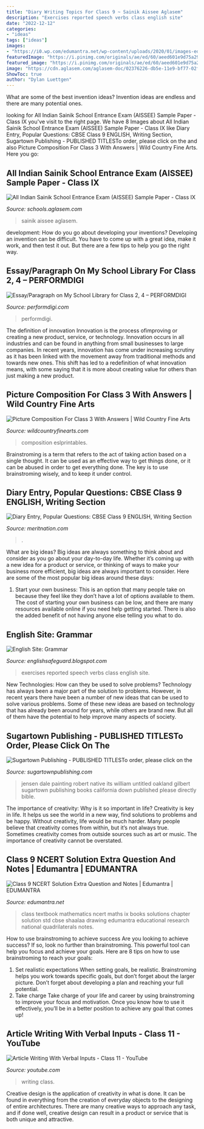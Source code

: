 ```yaml
---
title: "Diary Writing Topics For Class 9 ~ Sainik Aissee Aglasem"
description: "Exercises reported speech verbs class english site"
date: "2022-12-12"
categories:
- "ideas"
tags: ["ideas"]
images:
- "https://i0.wp.com/edumantra.net/wp-content/uploads/2020/01/images-edumantra.net_-159.jpg?fit=467%2C656&amp;ssl=1"
featuredImage: "https://i.pinimg.com/originals/ae/ed/60/aeed601e9d75a29722dd0e45b7dc7014.jpg"
featured_image: "https://i.pinimg.com/originals/ae/ed/60/aeed601e9d75a29722dd0e45b7dc7014.jpg"
image: "https://cdn.aglasem.com/aglasem-doc/02376226-db5e-11e9-bf77-02f21f5619c4/4.jpg"
ShowToc: true
author: "Dylan Luettgen"
---
```



What are some of the best invention ideas?
Invention ideas are endless and there are many potential ones.

	

		
looking for All Indian Sainik School Entrance Exam (AISSEE) Sample Paper - Class IX you've visit to the right page. We have 8 Images about All Indian Sainik School Entrance Exam (AISSEE) Sample Paper - Class IX like Diary Entry, Popular Questions: CBSE Class 9 ENGLISH, Writing Section, Sugartown Publishing - PUBLISHED TITLESTo order, please click on the and also Picture Composition For Class 3 With Answers | Wild Country Fine Arts. Here you go:
		
    
## All Indian Sainik School Entrance Exam (AISSEE) Sample Paper - Class IX

<img loading=lazy src="https://cdn.aglasem.com/aglasem-doc/02376226-db5e-11e9-bf77-02f21f5619c4/4.jpg" onerror="this.onerror=null;this.src='https://tse2.mm.bing.net/th?id=OIP.CBpGcfZUeSAYykaLE1u6SAHaKd&amp;pid=15.1';" alt="All Indian Sainik School Entrance Exam (AISSEE) Sample Paper - Class IX">

_Source: schools.aglasem.com_

>sainik aissee aglasem. 

	

development: How do you go about developing your inventions?
Developing an invention can be difficult. You have to come up with a great idea, make it work, and then test it out. But there are a few tips to help you go the right way.

    
## Essay/Paragraph On My School Library For Class 2, 4 – PERFORMDIGI

<img loading=lazy src="https://performdigi.com/wp-content/uploads/2020/06/Essay-on-my-school-library-min.jpg" onerror="this.onerror=null;this.src='https://tse2.mm.bing.net/th?id=OIP.yarxxs37Qc9P--5wjw3PiwHaK1&amp;pid=15.1';" alt="Essay/Paragraph on My School Library for Class 2, 4 – PERFORMDIGI">

_Source: performdigi.com_

>performdigi. 

	

The definition of innovation
Innovation is the process ofimproving or creating a new product, service, or technology. Innovation occurs in all industries and can be found in anything from small businesses to large companies. In recent years, innovation has come under increasing scrutiny as it has been linked with the movement away from traditional methods and towards new ones. This shift has led to a redefinition of what innovation means, with some saying that it is more about creating value for others than just making a new product.

    
## Picture Composition For Class 3 With Answers | Wild Country Fine Arts

<img loading=lazy src="https://i.pinimg.com/originals/ae/ed/60/aeed601e9d75a29722dd0e45b7dc7014.jpg" onerror="this.onerror=null;this.src='https://tse2.mm.bing.net/th?id=OIP._JDnut4XT9-tk7wPSQSrPwHaKi&amp;pid=15.1';" alt="Picture Composition For Class 3 With Answers | Wild Country Fine Arts">

_Source: wildcountryfinearts.com_

>composition eslprintables. 

	

Brainstroming is a term that refers to the act of taking action based on a single thought. It can be used as an effective way to get things done, or it can be abused in order to get everything done. The key is to use brainstroming wisely, and to keep it under control.

    
## Diary Entry, Popular Questions: CBSE Class 9 ENGLISH, Writing Section

<img loading=lazy src="https://s3mn.mnimgs.com/img/shared/content_ck_images/ck_5996d4a3313c9.jpeg" onerror="this.onerror=null;this.src='https://tse4.mm.bing.net/th?id=OIP.BqbBsnn9jzAe8tISjQVHDQHaFj&amp;pid=15.1';" alt="Diary Entry, Popular Questions: CBSE Class 9 ENGLISH, Writing Section">

_Source: meritnation.com_

>. 

	

What are big ideas?
Big ideas are always something to think about and consider as you go about your day-to-day life. Whether it’s coming up with a new idea for a product or service, or thinking of ways to make your business more efficient, big ideas are always important to consider. Here are some of the most popular big ideas around these days:
1. Start your own business: This is an option that many people take on because they feel like they don’t have a lot of options available to them. The cost of starting your own business can be low, and there are many resources available online if you need help getting started. There is also the added benefit of not having anyone else telling you what to do.


    
## English Site: Grammar

<img loading=lazy src="https://3.bp.blogspot.com/-giNRHr1oFCI/TyMpx79DZ-I/AAAAAAAAADY/a1CDo6upwWw/s1600/escanear0009.jpg" onerror="this.onerror=null;this.src='https://tse4.mm.bing.net/th?id=OIP.n4TN8RWApzR0kPdXlqgWvwHaKt&amp;pid=15.1';" alt="English Site: Grammar">

_Source: englishsafeguard.blogspot.com_

>exercises reported speech verbs class english site. 

	

New Technologies: How can they be used to solve problems?
Technology has always been a major part of the solution to problems. However, in recent years there have been a number of new ideas that can be used to solve various problems. Some of these new ideas are based on technology that has already been around for years, while others are brand new. But all of them have the potential to help improve many aspects of society.

    
## Sugartown Publishing - PUBLISHED TITLESTo Order, Please Click On The

<img loading=lazy src="http://sugartownpublishing.com/yahoo_site_admin/assets/images/Dale_Jensen_3_1-13-14.63114721_std.jpg" onerror="this.onerror=null;this.src='https://tse4.mm.bing.net/th?id=OIP.AW7DVqdrswO_cchVroGiJQHaFx&amp;pid=15.1';" alt="Sugartown Publishing - PUBLISHED TITLESTo order, please click on the">

_Source: sugartownpublishing.com_

>jensen dale painting robert native its william untitled oakland gilbert sugartown publishing books california down published please directly bible. 

	

The importance of creativity: Why is it so important in life?
Creativity is key in life. It helps us see the world in a new way, find solutions to problems and be happy. Without creativity, life would be much harder. Many people believe that creativity comes from within, but it’s not always true. Sometimes creativity comes from outside sources such as art or music. The importance of creativity cannot be overstated.

    
## Class 9 NCERT Solution Extra Question And Notes | Edumantra | EDUMANTRA

<img loading=lazy src="https://i0.wp.com/edumantra.net/wp-content/uploads/2020/01/images-edumantra.net_-159.jpg?fit=467%2C656&amp;ssl=1" onerror="this.onerror=null;this.src='https://tse2.mm.bing.net/th?id=OIP.VdzoDgqyogZnM-DmWR8YqAAAAA&amp;pid=15.1';" alt="Class 9 NCERT Solution Extra Question and Notes | Edumantra | EDUMANTRA">

_Source: edumantra.net_

>class textbook mathematics ncert maths ix books solutions chapter solution std cbse shaalaa drawing edumantra educational research national quadrilaterals notes. 

	

How to use brainstroming to achieve success
Are you looking to achieve success? If so, look no further than brainstroming. This powerful tool can help you focus and achieve your goals. Here are 8 tips on how to use brainstroming to reach your goals: 
1. Set realistic expectations 
When setting goals, be realistic. Brainstroming helps you work towards specific goals, but don’t forget about the larger picture. Don’t forget about developing a plan and reaching your full potential. 
2. Take charge 
Take charge of your life and career by using brainstroming to improve your focus and motivation. Once you know how to use it effectively, you’ll be in a better position to achieve any goal that comes up! 

    
## Article Writing With Verbal Inputs - Class 11 - YouTube

<img loading=lazy src="https://i.ytimg.com/vi/bnFclzyLydQ/hqdefault.jpg" onerror="this.onerror=null;this.src='https://tse1.mm.bing.net/th?id=OIP.UHlVFacURw97HI0DDFkh7wHaFj&amp;pid=15.1';" alt="Article Writing With Verbal Inputs - Class 11 - YouTube">

_Source: youtube.com_

>writing class. 

	

Creative design is the application of creativity in what is done. It can be found in everything from the creation of everyday objects to the designing of entire architectures. There are many creative ways to approach any task, and if done well, creative design can result in a product or service that is both unique and attractive.

